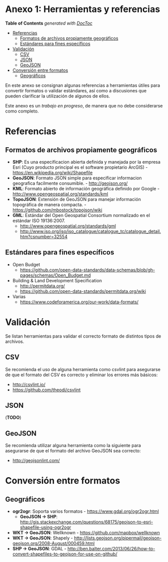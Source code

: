 Anexo 1: Herramientas y referencias
===

<!-- START doctoc generated TOC please keep comment here to allow auto update -->
<!-- DON'T EDIT THIS SECTION, INSTEAD RE-RUN doctoc TO UPDATE -->
**Table of Contents**  *generated with [DocToc](https://github.com/thlorenz/doctoc)*

- [Referencias](#referencias)
  - [Formatos de archivos propiamente geográficos](#formatos-de-archivos-propiamente-geogr%C3%A1ficos)
  - [Estándares para fines específicos](#est%C3%A1ndares-para-fines-espec%C3%ADficos)
- [Validación](#validaci%C3%B3n)
  - [CSV](#csv)
  - [JSON](#json)
  - [GeoJSON](#geojson)
- [Conversión entre formatos](#conversi%C3%B3n-entre-formatos)
  - [Geográficos](#geogr%C3%A1ficos)

<!-- END doctoc generated TOC please keep comment here to allow auto update -->

En este anexo se consignan algunas referencias a herramientas útiles para convertir formatos o validar estándares, así como a discusiones que pueden clarificar la utilización de algunos de ellos.

Este anexo es un *trabajo en progreso*, de manera que no debe considerarse como completo.

# Referencias

## Formatos de archivos propiamente geográficos

* **SHP**: Es una especificacion abierta definida y manejada por la empresa Esri (Cuyo producto principal es el software propietario ArcGIS) - https://en.wikipedía.org/wiki/Shapefile
* **GeoJSON**: Formato JSON simple para especificar informacion geografica facilmente consumible. - http://geojson.org/
* **KML**: Formato abierto de información geográfica definido por Google - http://www.opengeospatial.org/standards/kml
* **TopoJSON**: Extensión de GeoJSON para manejar información topográfica de manera compacta. - https://github.com/mbostock/topojson/wiki
* **GML**: Estándar del Open Geospatial Consortium normalizado en el estándar ISO 19136:2007.
    - http://www.opengeospatial.org/standards/gml
    - http://www.iso.org/iso/iso_catalogue/catalogue_tc/catalogue_detail.htm?csnumber=32554

## Estándares para fines específicos

* Open Budget
    - https://github.com/open-data-standards/data-schemas/blob/gh-pages/schemas/Open_Budget.md
* Building & Land Development Specification
    - http://permitdata.org/
    - https://github.com/open-data-standards/permitdata.org/wiki
* Varias
    - https://www.codeforamerica.org/our-work/data-formats/

# Validación

Se listan herramientas para validar el correcto formato de distintos tipos de archivos.

## CSV

Se recomienda el uso de alguna herramienta como csvlint para asegurarse de que el formato del CSV es correcto y eliminar los errores más básicos:

* http://csvlint.io/
* https://github.com/theodi/csvlint

## JSON
(**TODO**)

## GeoJSON
Se recomienda utilizar alguna herramienta como la siguiente para asegurarse de que el formato del archivo GeoJSON sea correcto:

* http://geojsonlint.com/

# Conversión entre formatos

## Geográficos

* **ogr2ogr**: Soporta varios formatos - https://www.gdal.org/ogr2ogr.html
    - **GeoJSON -> SHP**: http://gis.stackexchange.com/questions/68175/geojson-to-esri-shapefile-using-ogr2ogr
* **WKT -> GeoJSON**: Wellknown - https://github.com/mapbox/wellknown
* **WKT -> GeoJSON**: Shapely - http://lists.geojson.org/pipermail/geojson-geojson.org/2008-August/000459.html
* **SHP -> GeoJSON**: GDAL - http://ben.balter.com/2013/06/26/how-to-convert-shapefiles-to-geojson-for-use-on-github/


